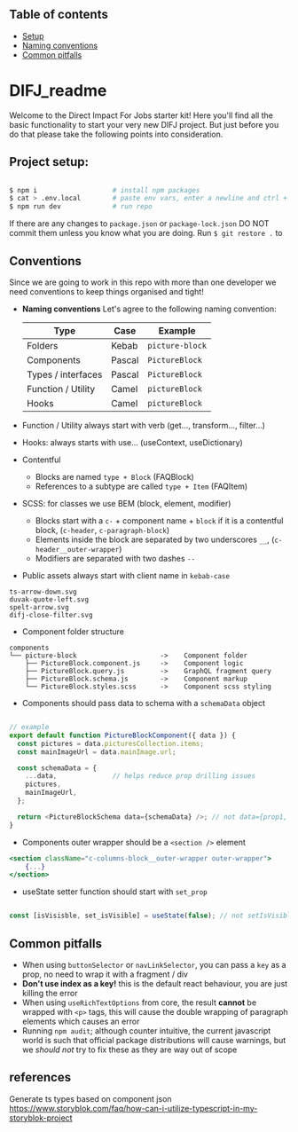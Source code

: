 ## Table of contents
- [Setup](#project-setup)
- [Naming conventions](#conventions)
- [Common pitfalls](#common-pitfalls)

# DIFJ_readme

Welcome to the Direct Impact For Jobs starter kit! Here you'll find all the basic functionality to start your very new DIFJ project. But just before you do that please take the following points into consideration.

## Project setup:
```bash

$ npm i                   # install npm packages
$ cat > .env.local        # paste env vars, enter a newline and ctrl + d to save and exit
$ npm run dev             # run repo

```

If there are any changes to `package.json` or `package-lock.json` DO NOT commit them unless you know what you are doing. Run `$ git restore .` to

## Conventions

Since we are going to work in this repo with more than one developer we need conventions to keep things organised and tight!

- **Naming conventions** Let's agree to the following naming convention:

    | Type | Case | Example |
    | ----------- | ----------- | ----------- |
    | Folders | Kebab | `picture-block` |
    | Components | Pascal | `PictureBlock` |
    | Types / interfaces | Pascal | `PictureBlock` |
    | Function / Utility | Camel | `pictureBlock` |
    | Hooks | Camel | `pictureBlock` |

- Function / Utility always start with verb (get..., transform..., filter...)

- Hooks: always starts with use... (useContext, useDictionary)

- Contentful
    - Blocks are named `type + Block` (FAQBlock)
    - References to a subtype are called `type + Item` (FAQItem)

- SCSS: for classes we use BEM (block, element, modifier)
    - Blocks start with a `c-` + component name + `block` if it is a contentful block, (`c-header`, `c-paragraph-block`)
    - Elements inside the block are separated by two underscores `__`, (`c-header__outer-wrapper`)
    - Modifiers are separated with two dashes `--`

- Public assets always start with client name in `kebab-case`
```
ts-arrow-down.svg
duvak-quote-left.svg
spelt-arrow.svg
difj-close-filter.svg
```

- Component folder structure
```
components
└── picture-block                     ->    Component folder
    ├── PictureBlock.component.js     ->    Component logic
    ├── PictureBlock.query.js         ->    GraphQL fragment query
    ├── PictureBlock.schema.js        ->    Component markup
    └── PictureBlock.styles.scss      ->    Component scss styling
```

- Components should pass data to schema with a `schemaData` object
```js

// example
export default function PictureBlockComponent({ data }) {
  const pictures = data.picturesCollection.items;
  const mainImageUrl = data.mainImage.url;

  const schemaData = {
    ...data,              // helps reduce prop drilling issues
    pictures,
    mainImageUrl,
  };

  return <PictureBlockSchema data={schemaData} />; // not data={prop1, prop2}
}

```

- Components outer wrapper should be a `<section />` element
```jsx
<section className="c-columns-block__outer-wrapper outer-wrapper">
	{...}
</section>
```

- useState setter function should start with `set_prop`
```js

const [isVisisble, set_isVisible] = useState(false); // not setIsVisible

```

## Common pitfalls

- When using `buttonSelector` or `navLinkSelector`, you can pass a `key` as a prop, no need to wrap it with a fragment / div
- **Don't use index as a key!** this is the default react behaviour, you are just killing the error
- When using `useRichTextOptions` from core, the result **cannot** be wrapped with `<p>` tags, this will cause the double wrapping of paragraph elements which causes an error
- Running `npm audit`; although counter intuitive, the current javascript world is such that official package distributions will cause warnings, but we _should not_ try to fix these as they are way out of scope


## references
Generate ts types based on component json
https://www.storyblok.com/faq/how-can-i-utilize-typescript-in-my-storyblok-project

